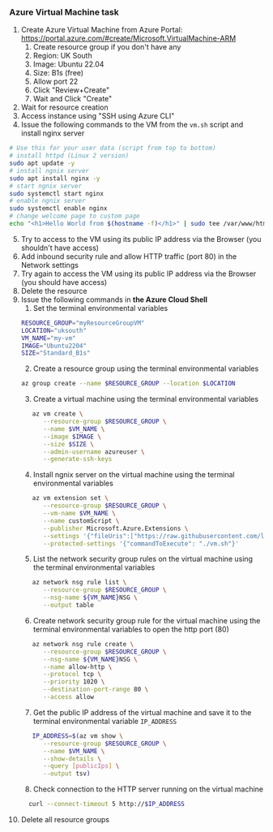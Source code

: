 ### Azure Virtual Machine task

1. Create Azure Virtual Machine from Azure Portal: https://portal.azure.com/#create/Microsoft.VirtualMachine-ARM
   1. Create resource group if you don't have any
   2. Region: UK South
   3. Image: Ubuntu 22.04
   4. Size: B1s (free)
   5. Allow port 22
   6. Click "Review+Create"
   7. Wait and Click "Create"
2. Wait for resource creation
3. Access instance using "SSH using Azure CLI"
4. Issue the following commands to the VM from the `vm.sh` script and install nginx server
```bash
# Use this for your user data (script from top to bottom)
# install httpd (Linux 2 version)
sudo apt update -y
# install ngnix server
sudo apt install nginx -y
# start ngnix server
sudo systemctl start nginx
# enable ngnix server
sudo systemctl enable nginx
# change welcome page to custom page
echo "<h1>Hello World from $(hostname -f)</h1>" | sudo tee /var/www/html/index.html
```
5. Try to access to the VM using its public IP address via the Browser (you shouldn't have access)
6. Add inbound security rule and allow HTTP traffic (port 80) in the Network settings
7. Try again to access the VM using its public IP address via the Browser (you should have access)
8. Delete the resource
9. Issue the following commands in **the Azure Cloud Shell**
   1. Set the terminal environmental variables 
   ```bash
   RESOURCE_GROUP="myResourceGroupVM"
   LOCATION="uksouth"
   VM_NAME="my-vm"
   IMAGE="Ubuntu2204"
   SIZE="Standard_B1s"
   ```
   2. Create a resource group using the terminal environmental variables
   ```bash
   az group create --name $RESOURCE_GROUP --location $LOCATION
   ```
   3. Create a virtual machine using the terminal environmental variables
   ```bash
      az vm create \
         --resource-group $RESOURCE_GROUP \
         --name $VM_NAME \
         --image $IMAGE \
         --size $SIZE \
         --admin-username azureuser \
         --generate-ssh-keys
   ```
   4. Install ngnix server on the virtual machine using the terminal environmental variables
   ```bash
      az vm extension set \
         --resource-group $RESOURCE_GROUP \
         --vm-name $VM_NAME \
         --name customScript \
         --publisher Microsoft.Azure.Extensions \
         --settings '{"fileUris":["https://raw.githubusercontent.com/lsawicki-cdv/course-iot-cloud-computing/refs/heads/main/2-iaas/vm.sh"]}' \
         --protected-settings '{"commandToExecute": "./vm.sh"}'    
   ```
   5. List the network security group rules on the virtual machine using the terminal environmental variables
   ```bash
      az network nsg rule list \
         --resource-group $RESOURCE_GROUP \
         --nsg-name ${VM_NAME}NSG \
         --output table  
   ```
   6. Create network security group rule for the virtual machine using the terminal environmental variables to open the http port (80)
   ```bash
      az network nsg rule create \
         --resource-group $RESOURCE_GROUP \
         --nsg-name ${VM_NAME}NSG \
         --name allow-http \
         --protocol tcp \
         --priority 1020 \
         --destination-port-range 80 \
         --access allow
   ```
   7. Get the public IP address of the virtual machine and save it to the terminal environmental variable `IP_ADDRESS`
   ```bash
      IP_ADDRESS=$(az vm show \
         --resource-group $RESOURCE_GROUP \
         --name $VM_NAME \
         --show-details \
         --query [publicIps] \
         --output tsv)
    ```
    8. Check connection to the HTTP server running on the virtual machine
    ```bash
      curl --connect-timeout 5 http://$IP_ADDRESS
    ```
10. Delete all resource groups